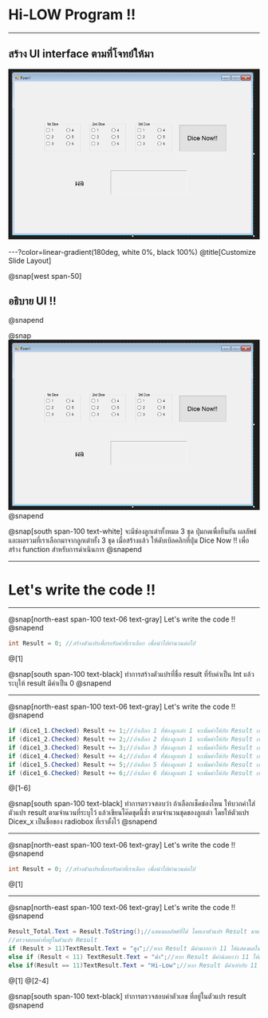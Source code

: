 # Hi-LOW Program !!

---

## สร้าง UI interface ตามที่โจทย์ให้มา

![IMAGE](assets/img/UI.PNG)

---?color=linear-gradient(180deg, white 0%, black 100%)
@title[Customize Slide Layout]

@snap[west span-50]
## อธิบาย UI !!
@snapend

@snap
![IMAGE](assets/img/UI.PNG)
@snapend

@snap[south span-100 text-white]
จะมีช่องลูกเต๋าทั้งหมด 3 ชุด ปุ่มกดเพื่อยืนยัน ผลลัพธ์ และผลรวมที่เราเลือกมาจากลูกเต๋าทั้ง 3 ชุด
เมื่อสร้างแล้ว ให้ดับเบิลคลิกที่ปุ่ม Dice Now !! เพื่อสร้าง function สำหรับการดำเนินการ 
@snapend

---
# Let's write the code !!


---

@snap[north-east span-100 text-06 text-gray]
Let's write the code !!
@snapend

```c#
int Result = 0; //สร้างตัวแปรเพื่อรอรับค่าที่เราเลือก เพื่อนำไปคำนวนต่อไป
```

@[1]

@snap[south span-100 text-black]
ทำการสร้างตัวแปรที่ชื่อ result ที่รับค่าเป็น Int แล้วระบุให้ result มีค่าเป็น 0
@snapend


---

@snap[north-east span-100 text-06 text-gray]
Let's write the code !!
@snapend


```c#
if (dice1_1.Checked) Result += 1;//ถ้าเลือก 1 ที่ช่องลูกเต๋า 1 จะเพิ่มค่าให้กับ Result เพิ่มขึ้น 1
if (dice1_2.Checked) Result += 2;//ถ้าเลือก 2 ที่ช่องลูกเต๋า 1 จะเพิ่มค่าให้กับ Result เพิ่มขึ้น 2
if (dice1_3.Checked) Result += 3;//ถ้าเลือก 3 ที่ช่องลูกเต๋า 1 จะเพิ่มค่าให้กับ Result เพิ่มขึ้น 3
if (dice1_4.Checked) Result += 4;//ถ้าเลือก 4 ที่ช่องลูกเต๋า 1 จะเพิ่มค่าให้กับ Result เพิ่มขึ้น 4
if (dice1_5.Checked) Result += 5;//ถ้าเลือก 5 ที่ช่องลูกเต๋า 1 จะเพิ่มค่าให้กับ Result เพิ่มขึ้น 5
if (dice1_6.Checked) Result += 6;//ถ้าเลือก 6 ที่ช่องลูกเต๋า 1 จะเพิ่มค่าให้กับ Result เพิ่มขึ้น 6
```

@[1-6]

@snap[south span-100 text-black]
ทำการตรวจสอบว่า ถ้าเลือกเช็คช่องไหน ให้บวกค่าใส่ตัวแปร result ตามจำนวนที่ระบุไว้ 
แล้วเขียนโค๊ดชุดนี้ซ้ำ ตามจำนวนชุดของลูกเต๋า โดยให้ตัวแปร Dicex_x เป็นชื่อของ radiobox ที่เราตั้งไว้
@snapend


---

@snap[north-east span-100 text-06 text-gray]
Let's write the code !!
@snapend

```c#
int Result = 0; //สร้างตัวแปรเพื่อรอรับค่าที่เราเลือก เพื่อนำไปคำนวนต่อไป
```

@[1]

---

@snap[north-east span-100 text-06 text-gray]
Let's write the code !!
@snapend


```c#
Result_Total.Text = Result.ToString();//แสดงผลลัพธ์ที่ได้ โดยเอาตัวแปร Result มาแสดงผล
//ตรวจสอบค่าที่อยู่ในตัวแปร Result 
if (Result > 11)TextResult.Text = "สูง";//หาก Result มีค่ามากกว่า 11 ให้แสดงผลใน Lable ที่ชื่อ TextResult เป็น "สูง"
else if (Result < 11) TextResult.Text = "ต่ำ";//หาก Result มีค่าน้อยกว่า 11 ให้แสดงผลใน Lable ที่ชื่อ TextResult เป็น "ต่ำ"
else if(Result == 11)TextResult.Text = "Hi-Low";//หาก Result มีค่าเท่ากับ 11 ให้แสดงผลใน Lable ที่ชื่อ TextResult เป็น "Hi-Low"
```

@[1]
@[2-4]

@snap[south span-100 text-black]
ทำการตรวจสอบค่าตัวเลข ที่อยู่ในตัวแปร result 
@snapend
